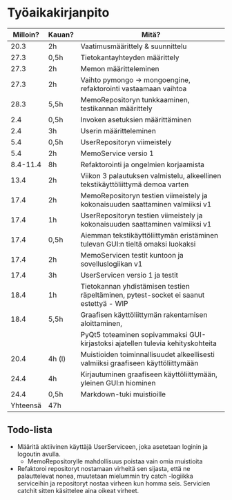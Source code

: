 # Työaikakirjanpito

| Milloin? | Kauan? | Mitä?                                                                                 |
| -------- | ------ | ------------------------------------------------------------------------------------- |
| 20.3     | 2h     | Vaatimusmäärittely & suunnittelu                                                      |
| 27.3     | 0,5h   | Tietokantayhteyden määrittely                                                         |
| 27.3     | 2h     | Memon määritteleminen                                                                 |
| 27.3     | 2h     | Vaihto pymongo -> mongoengine, refaktorointi vastaamaan vaihtoa                       |
| 28.3     | 5,5h   | MemoRepositoryn tunkkaaminen, testikannan määrittely                                  |
| 2.4      | 0,5h   | Invoken asetuksien määrittäminen                                                      |
| 2.4      | 3h     | Userin määritteleminen                                                                |
| 5.4      | 0,5h   | UserRepositoryn viimeistely                                                           |
| 5.4      | 2h     | MemoService versio 1                                                                  |
| 8.4-11.4 | 8h     | Refaktorointi ja ongelmien korjaamista                                                |
| 13.4     | 2h     | Viikon 3 palautuksen valmistelu, alkeellinen tekstikäyttöliittymä demoa varten        |
| 17.4     | 2h     | MemoRepositoryn testien viimeistely ja kokonaisuuden saattaminen valmiiksi v1         |
| 17.4     | 1h     | UserRepositoryn testien viimeistely ja kokonaisuuden saattaminen valmiiksi v1         |
| 17.4     | 0,5h   | Aiemman tekstikäyttöliittymän eristäminen tulevan GUI:n tieltä omaksi luokaksi        |
| 17.4     | 2h     | MemoServicen testit kuntoon ja sovelluslogiikan v1                                    |
| 17.4     | 3h     | UserServicen versio 1 ja testit                                                       |
| 18.4     | 1h     | Tietokannan yhdistämisen testien räpeltäminen, pytest-socket ei saanut estettyä - WIP |
| 18.4     | 5,5h   | Graafisen käyttöliittymän rakentamisen aloittaminen,                                  |
|          |        | PyQt5 toteaminen sopivammaksi GUI-kirjastoksi ajatellen tulevia kehityskohteita       |
| 20.4     | 4h (l) | Muistioiden toiminnallisuudet alkeellisesti valmiiksi graafiseen käyttöliittymään     |
| 24.4     | 4h     | Kirjautuminen graafiseen käyttöliittymään, yleinen GUI:n hiominen                     |
| 24.4     | 0,5h   | Markdown-tuki muistioille                                                             |
| Yhteensä | 47h    |                                                                                       |

## Todo-lista

- Määritä aktiivinen käyttäjä UserServiceen, joka asetetaan loginin ja logoutin avulla.
  - MemoRepositorylle mahdollisuus poistaa vain omia muistioita
- Refaktoroi repositoryt nostamaan virheitä sen sijasta, että ne palauttelevat nonea, muutetaan mielummin try catch -logiikka serviceihin ja repositoryt nostaa virheen kun homma seis. Servicien catchit sitten käsittelee aina oikeat virheet.
